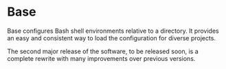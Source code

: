 # Base

Base configures Bash shell environments relative to a directory.  It
provides an easy and consistent way to load the configuration for diverse
projects.

The second major release of the software, to be released soon, is a complete
rewrite with many improvements over previous versions.
